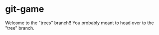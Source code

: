 git-game
========

Welcome to the "trees" branch!! You probably 
meant to head over to the "tree" branch.

